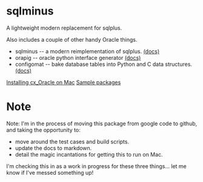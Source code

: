 sqlminus
========

A lightweight modern replacement for sqlplus.

Also includes a couple of other handy Oracle things.

- sqlminus -- a modern reimplementation of sqlplus.
  [(docs)](https://github.com/marhar/sqlminus/tree/master/sqlminus)
- orapig -- oracle python interface generator
  [(docs)](https://github.com/marhar/sqlminus/tree/master/orapig)
- configomat -- bake database tables into Python and C data structures.
  [(docs)](https://github.com/marhar/sqlminus/tree/master/configomat)

[Installing cx_Oracle on Mac](https://github.com/marhar/sqlminus/tree/master/docs/mac-install.md)
[Sample packages](https://github.com/marhar/sqlminus/tree/master/docs/sample-packages.md)

Note
====

Note: I'm in the process of moving this package from google code
to github, and taking the opportunity to:

-  move around the test cases and build scripts.
-  update the docs to markdown.
-  detail the magic incantations for getting this to run on Mac.

I'm checking this in as a work in progress for these three
things... let me know if I've messed something up!

